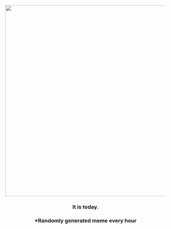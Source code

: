 <p align="center">
        <img src="https://i.imgur.com/S4NapK9.jpg" width="600" height="600">
        </p>
        <h3 align="center">It is today.</h3>
        <h3 align="center">*Randomly generated meme every hour</h3>
    